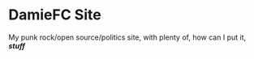 # DamieFC Site
My punk rock/open source/politics site, with plenty of, how can I put it, ***stuff***

